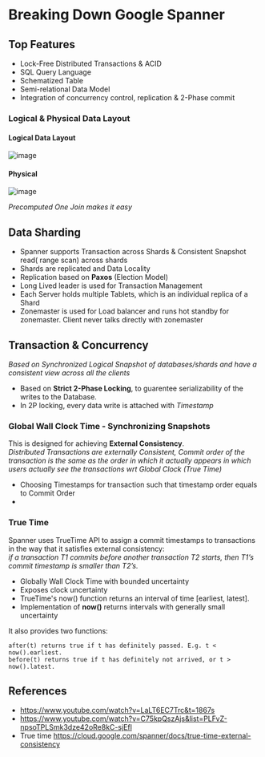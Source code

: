 # Breaking Down Google Spanner

## Top Features
* Lock-Free Distributed Transactions & ACID
* SQL Query Language
* Schematized Table
* Semi-relational Data Model
* Integration of concurrency control, replication & 2-Phase commit



### Logical & Physical Data Layout

#### Logical Data Layout

![image](https://user-images.githubusercontent.com/7579608/126864956-59bca8d5-9411-4582-9525-55dd449bb9ec.png)


#### Physical

![image](https://user-images.githubusercontent.com/7579608/126864975-beb7d3a2-b6e3-4f0f-bf38-3a008b3c3ca2.png)

_Precomputed One Join makes it easy_

## Data Sharding

* Spanner supports Transaction across Shards & Consistent Snapshot read( range scan) across shards
* Shards are replicated and Data Locality
* Replication based on __Paxos__ (Election Model)
* Long Lived leader is used for Transaction Management
* Each Server holds multiple Tablets, which is an individual replica of a Shard
* Zonemaster is used for Load balancer and runs hot standby for zonemaster. Client never talks directly with zonemaster


## Transaction & Concurrency

_Based on Synchronized Logical Snapshot of databases/shards and have a consistent view across all the clients_

* Based on __Strict 2-Phase Locking__, to guarentee serializability of the writes to the Database. 
* In 2P locking, every data write is attached with _Timestamp_ 

### Global Wall Clock Time - Synchronizing Snapshots

This is designed for achieving __External Consistency__.    
_Distributed Transactions are externally Consistent, Commit order of the transaction is the same as the order in which it actually appears in
which users actually see the transactions wrt Global Clock (True Time)_

* Choosing Timestamps for transaction such that timestamp order equals to Commit Order
* 

### True Time

Spanner uses TrueTime API to assign a commit timestamps to transactions in the way that it satisfies external consistency:   
_if a transaction T1 commits before another transaction T2 starts, then T1’s commit timestamp is smaller than T2’s._

* Globally Wall Clock Time with bounded uncertainty
* Exposes clock uncertainty
* TrueTime's now() function returns an interval of time [earliest, latest].
* Implementation of __now()__ returns intervals with generally small uncertainty

It also provides two functions:
```
after(t) returns true if t has definitely passed. E.g. t < now().earliest.
before(t) returns true if t has definitely not arrived, or t > now().latest.
```


## References

* https://www.youtube.com/watch?v=LaLT6EC7Trc&t=1867s
* https://www.youtube.com/watch?v=C75kpQszAjs&list=PLFvZ-npsoTPLSmk3dze42oRe8kC-sjEfl
* True time https://cloud.google.com/spanner/docs/true-time-external-consistency
